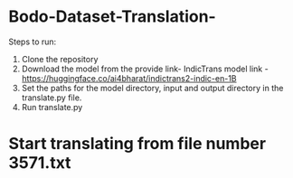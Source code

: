 # Bodo-Dataset-Translation-
Steps to run:

1. Clone the repository
2. Download the model from the provide link-
IndicTrans model link - https://huggingface.co/ai4bharat/indictrans2-indic-en-1B
3. Set the paths for the model directory, input and output directory in the translate.py file.
4. Run translate.py

# Start translating from file number 3571.txt
